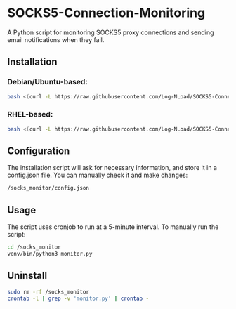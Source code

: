 # SOCKS5-Connection-Monitoring
A Python script for monitoring SOCKS5 proxy connections and sending email notifications when they fail.

## Installation

### Debian/Ubuntu-based:
```sh
bash <(curl -L https://raw.githubusercontent.com/Log-NLoad/SOCKS5-Connection-Monitoring/main/install.sh)
```
### RHEL-based:
```sh
bash <(curl -L https://raw.githubusercontent.com/Log-NLoad/SOCKS5-Connection-Monitoring/main/install_rhel.sh)
```

## Configuration
The installation script will ask for necessary information, and store it in a config.json file.
You can manually check it and make changes:
```sh
/socks_monitor/config.json
```

## Usage
The script uses cronjob to run at a 5-minute interval.
To manually run the script:
```sh
cd /socks_monitor
venv/bin/python3 monitor.py
```

## Uninstall
```sh
sudo rm -rf /socks_monitor
crontab -l | grep -v 'monitor.py' | crontab -
```
